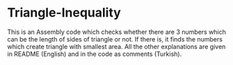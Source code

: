 # Triangle-Inequality
This is an Assembly code which checks whether there are 3 numbers which can be the length of sides of triangle or not. If there is, it finds the numbers which create triangle with smallest area. All the other explanations are given in README (English) and in the code as comments (Turkish).
